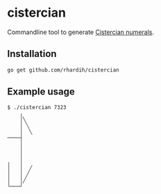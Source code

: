 # cistercian

Commandline tool to generate [Cistercian numerals].

## Installation

```bash
go get github.com/rhardih/cistercian
```

## Example usage

```
$ ./cistercian 7323
    ╷
    │╲
    │ ╲
    │  ╲
────┤
    │
    │
    │
╷   │
│   │  ╱
│   │ ╱
│   │╱
└───┘
```

[Cistercian numerals]: https://en.wikipedia.org/wiki/Cistercian_numerals
